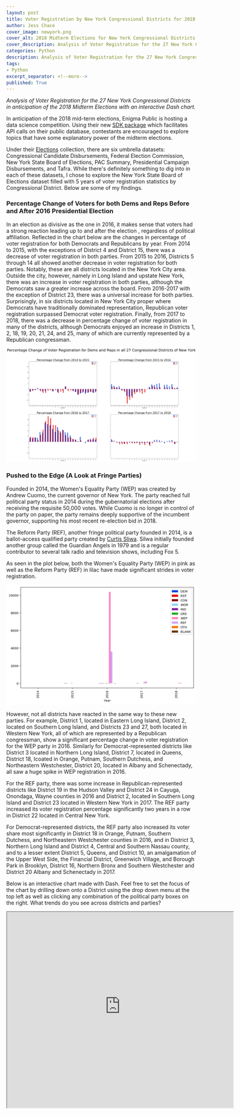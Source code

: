 ```yaml
---
layout: post
title: Voter Registration by New York Congressional Districts for 2018 Midterm Elections
author: Jess Chace
cover_image: newyork.png
cover_alt: 2018 Midterm Elections for New York Congressional Districts
cover_description: Analysis of Voter Registration for the 27 New York Congressional Districts in anticipation of the 2018 Midterm Elections.  
categories: Python
description: Analysis of Voter Registration for the 27 New York Congressional Districts in anticipation of the 2018 Midterm Elections with an interactive Dash chart.
tags:
- Python
excerpt_separator: <!--more-->
published: True
---
```


*Analysis of Voter Registration for the 27 New York Congressional Districts in anticipation of the 2018 Midterm Elections with an interactive Dash chart.*

<!--more-->

In anticipation of the 2018 mid-term elections, Enigma Public is hosting a data science competition.  Using their new [SDK package](https://pypi.org/project/enigma-sdk/) which facilitates API calls on their public database, contestants are encouraged to explore topics that have some explanatory power of the midterm elections.  

Under their [Elections](https://public.enigma.com/browse/tag/elections/34) collection, there are six umbrella datasets: Congressional Candidate Disbursements, Federal Election Commission, New York State Board of Elections, PAC Summary, Presidential Campaign Disbursements, and Tafra.  While there's definitely something to dig into in each of these datasets, I chose to explore the New York State Board of Elections dataset filled with 5 years of voter registration statistics by Congressional District.  Below are some of my findings.



### Percentage Change of Voters for both Dems and Reps Before and After 2016 Presidential Election

In an election as divisive as the one in 2016, it makes sense that voters had a strong reaction leading up to and after the election , regardless of political affiliation.  Reflected in the chart below are the changes in percentage of voter registration for both Democrats and Republicans by year.  From 2014 to 2015, with the exceptions of District 4 and District 15, there was a decrease of voter registration in both parties.  From 2015 to 2016, Districts 5 through 14 all showed another decrease in voter registration for both parties.  Notably, these are all districts located in the New York City area.  Outside the city, however, namely in Long Island and upstate New York, there was an increase in voter registration in both parties, although the Democrats saw a greater increase across the board.  From 2016-2017 with the exception of District 23, there was a universal increase for both parties.  Surprisingly, in six districts located in New York City proper where Democrats have traditionally dominated representation, Republican voter registration surpassed Democrat voter registration.  Finally, from 2017 to 2018, there was a decrease in percentage change of voter registration in many of the districts, although Democrats enjoyed an increase in Districts 1, 2, 18, 19, 20, 21, 24, and 25, many of which are currently represented by a Republican congressman.  

![demsreps_percentchange.png](/static/img/demsreps_percentchange.png)

### Pushed to the Edge (A Look at Fringe Parties)

Founded in 2014, the Women's Equality Party (WEP) was created by Andrew Cuomo, the current governor of New York.  The party reached full political party status in 2014 during the gubernatorial elections after receiving the requisite 50,000 votes.  While Cuomo is no longer in control of the party on paper, the party remains deeply supportive of the incumbent governor, supporting his most recent re-election bid in 2018.

The Reform Party (REF), another fringe political party founded in 2014, is a ballot-access qualified party created by [Curtis Sliwa](https://www.nyreformparty.com/endorsements).  Silwa initially founded another group called the Guardian Angels in 1979 and is a regular contributor to several talk radio and television shows, including Fox 5.  

As seen in the plot below, both the Women's Equality Party (WEP) in pink as well as the Reform Party (REF) in lilac have made significant strides in voter registration.

![alldistricts_change.png](/static/img/alldistricts_change.png)

However, not all districts have reacted in the same way to these new parties.  For example, District 1, located in Eastern Long Island, District 2, located on Southern Long Island, and Districts 23 and 27, both located in Western New York, all of which are represented by a Republican congressman, show a significant percentage change in voter registration for the WEP party in 2016.  Similarly for Democrat-represented districts like District 3 located in Northern Long Island, District 7, located in Queens, District 18, lcoated in Orange, Putnam, Southern Dutchess, and Northeastern Westchester, District 20, located in Albany and Schenectady, all saw a huge spike in WEP registration in 2016.    

For the REF party, there was some increase in Republican-represented districts like District 19 in the Hudson Valley and District 24 in Cayuga, Onondaga, Wayne counties in 2016 and District 2, located in Southern Long Island and District 23 located in Western New York in 2017.  The REF party increased its voter registration percentage significantly two years in a row in District 22 located in Central New York.

For Democrat-represented districts, the REF party also increased its voter share most significantly in District 18 in Orange, Putnam, Southern Dutchess, and Northeastern Westchester counties in 2016, and in District 3, Northern Long Island and District 4, Central and Southern Nassau county, and to a lesser extent District 5, Queens, and District 10, an amalgamation of the Upper West Side, the Financial District, Greenwich Village, and Borough Park in Brooklyn, District 16, Northern Bronx and Southern Westchester and District 20 Albany and Schenectady in 2017.

Below is an interactive chart made with Dash.  Feel free to set the focus of the chart by drilling down onto a District using the drop down menu at the top left as well as clicking any combination of the political party boxes on the right.  What trends do you see across districts and parties?  

<iframe src="https://ny-congressional-districts.herokuapp.com/" width="600px" height="520px"></iframe>
